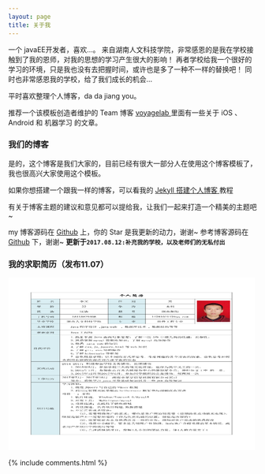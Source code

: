 ```yaml
---
layout: page
title: 关于我 
---
```


一个 javaEE开发者，喜欢...。
来自湖南人文科技学院，非常感恩的是我在学校接触到了我的恩师，对我的思想的学习产生很大的影响！
再者学校给我一个很好的学习的环境，只是我也没有去把握时间，或许也是多了一种不一样的替换吧！
同时也非常感恩我的学校，给了我们成长的机会...
<p>
平时喜欢整理个人博客，da da jiang you。

<p>

推荐一个该模板创造者维护的 Team 博客
<a target="_blank" href="http://talkingdata.me/"> voyagelab </a>
里面有一些关于 iOS 、Android 和 机器学习 的文章。

<p>

<h3> 我们的博客 </h3>  

<p>

是的，这个博客是我们大家的，目前已经有很大一部分人在使用这个博客模板了，我也很高兴大家使用这个模板。

<p>

如果你想搭建一个跟我一样的博客，可以看我的 
<a href="/2016/10/jekyll_tutorials1/"> Jekyll 搭建个人博客 </a>
教程

<p>

有关于博客主题的建议和意见都可以提给我，让我们一起来打造一个精美的主题吧~ 

<p> 

my 博客源码在 <a target="_blank" href='https://github.com/qiutian00/qiutian00.github.io/'>Github</a> 上，你的 Star 是我更新的动力，谢谢~
参考博客源码在 <a target="_blank" href='https://github.com/leopardpan/leopardpan.github.io/'>Github</a> 下，谢谢~
**更新于`2017.08.12:补充我的学校，以及老师们的无私付出`**


<h3> 我的求职简历（发布11.07） </h3>  
<p>

<img src="/images/posts/resume/resume.png" height="350" width="500"> 

<p>
{% include comments.html %}



